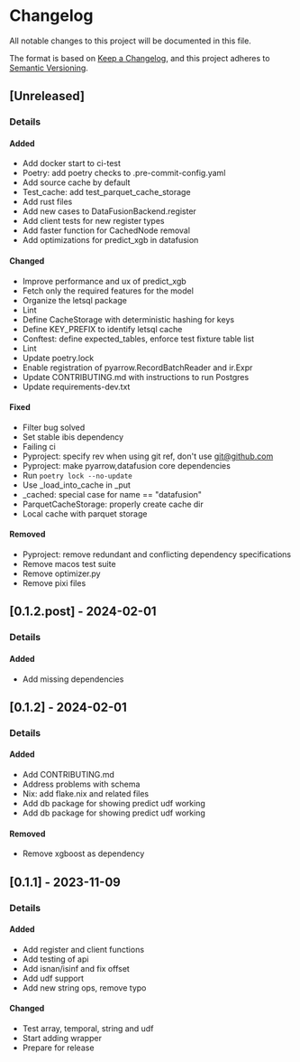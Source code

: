 # Changelog

All notable changes to this project will be documented in this file.

The format is based on [Keep a Changelog](https://keepachangelog.com/en/1.0.0/),
and this project adheres to [Semantic Versioning](https://semver.org/spec/v2.0.0.html).

## [Unreleased]
### Details
#### Added
- Add docker start to ci-test
- Poetry: add poetry checks to .pre-commit-config.yaml
- Add source cache by default
- Test_cache: add test_parquet_cache_storage
- Add rust files
- Add new cases to DataFusionBackend.register
- Add client tests for new register types
- Add faster function for CachedNode removal
- Add optimizations for predict_xgb in datafusion

#### Changed
- Improve performance and ux of predict_xgb
- Fetch only the required features for the model
- Organize the letsql package
- Lint
- Define CacheStorage with deterministic hashing for keys
- Define KEY_PREFIX to identify letsql cache
- Conftest: define expected_tables, enforce test fixture table list
- Lint
- Update poetry.lock
- Enable registration of pyarrow.RecordBatchReader and ir.Expr
- Update CONTRIBUTING.md with instructions to run Postgres
- Update requirements-dev.txt

#### Fixed
- Filter bug solved
- Set stable ibis dependency
- Failing ci
- Pyproject: specify rev when using git ref, don't use git@github.com
- Pyproject: make pyarrow,datafusion core dependencies
- Run `poetry lock --no-update`
- Use _load_into_cache in _put
- _cached: special case for name == "datafusion"
- ParquetCacheStorage: properly create cache dir
- Local cache with parquet storage

#### Removed
- Pyproject: remove redundant and conflicting dependency specifications
- Remove macos test suite
- Remove optimizer.py
- Remove pixi files

## [0.1.2.post] - 2024-02-01
### Details
#### Added
- Add missing dependencies

## [0.1.2] - 2024-02-01
### Details
#### Added
- Add CONTRIBUTING.md
- Address problems with schema
- Nix: add flake.nix and related files
- Add db package for showing predict udf working
- Add db package for showing predict udf working

#### Removed
- Remove xgboost as dependency

## [0.1.1] - 2023-11-09
### Details
#### Added
- Add register and client functions
- Add testing of api
- Add isnan/isinf and fix offset
- Add udf support
- Add new string ops, remove typo

#### Changed
- Test array, temporal, string and udf
- Start adding wrapper
- Prepare for release

